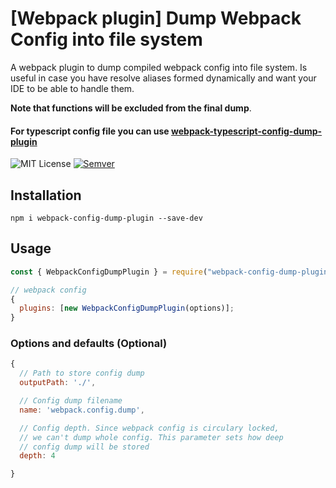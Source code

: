 # [Webpack plugin] Dump Webpack Config into file system

A webpack plugin to dump compiled webpack config into file system. Is useful in case
you have resolve aliases formed dynamically and want your IDE to be able to handle them.

**Note that functions will be excluded from the final dump**.

#### For typescript config file you can use [webpack-typescript-config-dump-plugin](https://www.npmjs.com/package/webpack-typescript-config-dump-plugin)

![MIT License](https://camo.githubusercontent.com/d59450139b6d354f15a2252a47b457bb2cc43828/68747470733a2f2f696d672e736869656c64732e696f2f6e706d2f6c2f7365727665726c6573732e737667)
[![Semver](http://img.shields.io/SemVer/1.0.5.png)](http://semver.org/spec/v1.0.5.html)

## Installation

```
npm i webpack-config-dump-plugin --save-dev
```

## Usage

```js
const { WebpackConfigDumpPlugin } = require("webpack-config-dump-plugin");

// webpack config
{
  plugins: [new WebpackConfigDumpPlugin(options)];
}
```

### Options and defaults (Optional)

```js
{
  // Path to store config dump
  outputPath: './',

  // Config dump filename
  name: 'webpack.config.dump',

  // Config depth. Since webpack config is circulary locked,
  // we can't dump whole config. This parameter sets how deep
  // config dump will be stored
  depth: 4

}
```
